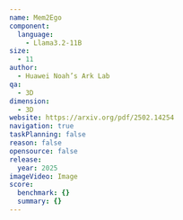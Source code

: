 ```yaml
---
name: Mem2Ego
component:
  language:
    - Llama3.2-11B
size:
  - 11
author:
  - Huawei Noah’s Ark Lab
qa:
  - 3D
dimension:
  - 3D
website: https://arxiv.org/pdf/2502.14254
navigation: true
taskPlanning: false
reason: false
opensource: false
release:
  year: 2025
imageVideo: Image
score:
  benchmark: {}
  summary: {}
---
```

